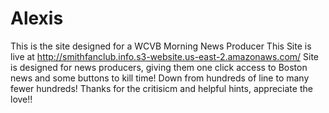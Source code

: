 # Alexis
This is the site designed for a WCVB Morning News Producer
This Site is live at http://smithfanclub.info.s3-website.us-east-2.amazonaws.com/
Site is designed for news producers, giving them one click access to Boston news and some buttons to kill time!
Down from hundreds of line to many fewer hundreds! Thanks for the critisicm and helpful hints, appreciate the love!!
